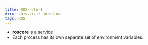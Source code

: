 ```yaml
---
title: ROS-note-1
date: 2019-01-13 08:03:04
tags: ROS
---
```


- __roscore__ is a service
- Each process has its own separate set of environment variables. 
